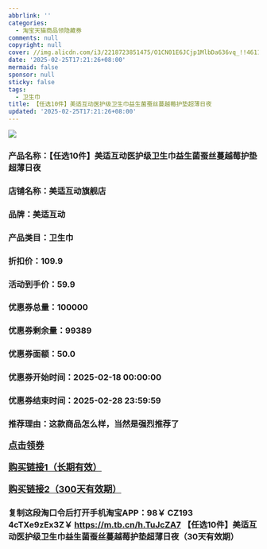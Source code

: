 ```yaml
---
abbrlink: ''
categories:
  - 淘宝天猫商品领隐藏券
comments: null
copyright: null
cover: //img.alicdn.com/i3/2218723851475/O1CN01E6JCjp1MlbDa636vq_!!4611686018427387091-0-item_pic.jpg
date: '2025-02-25T17:21:26+08:00'
mermaid: false
sponsor: null
sticky: false
tags:
  - 卫生巾
title: 【任选10件】美适互动医护级卫生巾益生菌蚕丝蔓越莓护垫超薄日夜
updated: '2025-02-25T17:21:26+08:00'
--- 
```


![](//img.alicdn.com/i3/2218723851475/O1CN01E6JCjp1MlbDa636vq_!!4611686018427387091-0-item_pic.jpg)

### 产品名称：【任选10件】美适互动医护级卫生巾益生菌蚕丝蔓越莓护垫超薄日夜
### 店铺名称：美适互动旗舰店
### 品牌：美适互动
### 产品类目：卫生巾
### 折扣价：109.9
### 活动到手价：59.9
### 优惠券总量：100000
### 优惠券剩余量：99389
### 优惠券面额：50.0
### 优惠券开始时间：2025-02-18 00:00:00	
### 优惠券结束时间：2025-02-28 23:59:59	
### 推荐理由：这款商品怎么样，当然是强烈推荐了

<p style="font-size: 18px; font-weight: bold;">
  <a href="https://uland.taobao.com/coupon/edetail?e=WpOp%2BUdL%2BVilhHvvyUNXZfh8CuWt5YH5OVuOuRD5gLJMmdsrkidbOWBzzpT26idJWhNhpJCWuAF4OTVhiXL7e4nd%2BryFPFQUq82jfTUB4lR6yxjl2dDXwS4GtpNFTeYd2mwCY5fS7rVrTdT7cgXf6jgYSYpxmYtMmW8MANQNN4dGK7FTSL1b62sLw6HqmIR9RunZzQsJDCe0lG3bEQiPWfNfXInjPDC2dIIJ3uNXh6i%2FQvo9IsQr0Jn%2F69y19sy6DIdjawiQc38R%2BxmP1xMF4YCEOuyLoJbzwOvQ9IZ8DsTC8XEHpIOHCTeJ%2Fnrmy7PuyUxONJCwriltpzu%2Bfbn0bqJ7%2BkHL3AEW&traceId=0b515d4517407227641888116d126c&union_lens=lensId%3AOPT%401740722766%40210434fe_1d10_1954b2980b7_90ec%4001%40eyJmbG9vcklkIjo3MzM1NH0ie" target="_blank">点击领券</a>
</p>
<p style="font-size: 18px; font-weight: bold;">
  <a href="https://s.click.taobao.com/t?e=m%3D2%26s%3DakFu%2F6BDyOBw4vFB6t2Z2ueEDrYVVa64K7Vc7tFgwiHjf2vlNIV67uW8xal2bDKcoAgJVlbS%2FO%2F3ID%2FV1RqsF4wnCJeELi4I%2FIEn%2BS1IjHAB0ghlTd7WlZVm%2FOAUUFw71qrpxiwMoCNxc1AtbZGVS50ZNO%2Fk7zzp5VI4KsA5pwrNEPXytV9ALoS4zvCRUrqunz0Ye2FZq5nGIVMLK3DHaalzzghjSEYtDecB86q8OAIG%2BREJfnQmUZbduQH4OE7wb48vnWL1i6RweiXfaVH60dSopZirJ9MMzsAzH1xYDH4SIz%2BVIb9tlDJlhVUrd5TJ1N0takK0LNXGJe8N%2FwNpGw%3D%3D" target="_blank">购买链接1（长期有效）</a>
</p>
<p style="font-size: 18px; font-weight: bold;">
  <a href="https://s.click.taobao.com/BIyHRYs" target="_blank">购买链接2（300天有效期）</a>
</p>

### 复制这段淘口令后打开手机淘宝APP：98￥ CZ193 4cTXe9zEx3Z￥ https://m.tb.cn/h.TuJcZA7  【任选10件】美适互动医护级卫生巾益生菌蚕丝蔓越莓护垫超薄日夜（30天有效期）
